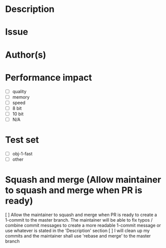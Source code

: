 # Description


# Issue

<!--
Mention if the PR fixes or address an issue in this section
https://help.github.com/en/github/managing-your-work-on-github/linking-a-pull-request-to-an-issue
Example
Fixes #999
--->

# Author(s)


# Performance impact
- [ ] quality
- [ ] memory
- [ ] speed
- [ ] 8 bit
- [ ] 10 bit
- [ ] N/A

# Test set
- [ ] obj-1-fast
- [ ] other

# Squash and merge (Allow maintainer to squash and merge when PR is ready)
[ ] Allow the maintainer to squash and merge when PR is ready to create a 1-commit to the master branch. The maintainer will be able to fix typos / combine commit messages to create a more readable 1-commit message or use whatever is stated in the 'Description' section
[ ] I will clean up my commits and the maintainer shall use 'rebase and merge' to the master branch